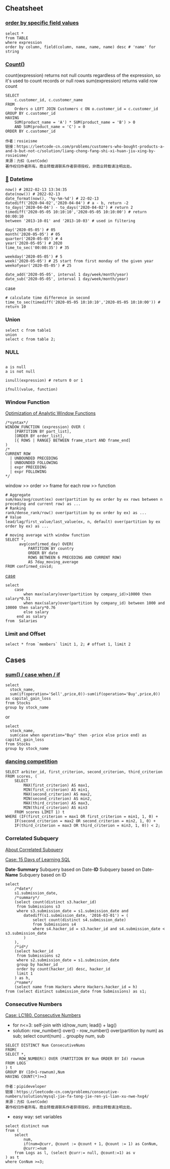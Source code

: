 ## Cheatsheet

### [order by specific field values](https://github.com/waqar3/CodeSignal-Databases/blob/86ed893c93dccd8f954f696978302acd4c56e51e/10-mischievousNephews/mischievousNephews.sql)
```mysql
select *
from TABLE
where expression
order by column, field(column, name, name, name) desc # 'name' for string
```

### [Count()](https://www.cnblogs.com/zhuchenglin/p/12077989.html)
count(expression) returns not null counts regardless of the expression, so it's used to count records or null rows
sum(expression) returns valid row count
```mysql
SELECT
    c.customer_id, c.customer_name
FROM
    Orders o LEFT JOIN Customers c ON o.customer_id = c.customer_id
GROUP BY c.customer_id
HAVING
    SUM(product_name = 'A') * SUM(product_name = 'B') > 0
    AND SUM(product_name = 'C') = 0
ORDER BY c.customer_id

作者：rosieisme
链接：https://leetcode-cn.com/problems/customers-who-bought-products-a-and-b-but-not-c/solution/liang-chong-fang-shi-xi-huan-jiu-xing-by-rosieisme/
来源：力扣（LeetCode）
著作权归作者所有。商业转载请联系作者获得授权，非商业转载请注明出处。
```

### [🔗](https://www.mysqltutorial.org/mysql-date/) Datetime
```mysql
now() # 2022-02-13 13:34:35
date(now()) # 2022-02-13
date_format(now(), '%y-%m-%d') # 22-02-13
datediff('2020-04-02','2020-04-04') # a - b, return -2
to_days('2020-04-04') - to_days('2020-04-02') # return 2
timediff('2020-05-05 10:10:10','2020-05-05 10:10:00') # return 00:00:10
between '2013-10-01' and '2013-10-03' # used in filtering

day('2020-05-05') # 05
month('2020-05-05') # 05
quarter('2020-05-05') # 4
year('2020-05-05') # 2020
time_to_sec('00:00:35') # 35

weekday('2020-05-05') # 5 
week('2020-05-05') # 25 start from first monday of the given year
weekofyear('2020-05-05') # 25

date_add('2020-05-05', interval 1 day/week/month/year)
date_sub('2020-05-05', interval 1 day/week/month/year)
```
case
```mysql
# calculate time difference in second
time_to_sec(timediff('2020-05-05 10:10:10','2020-05-05 10:10:00')) # return 10
```

### Union
```mysql
select c from table1
union
select c from table 2;
```
### NULL
```mysql

a is null
a is not null

isnull(expression) # return 0 or 1

ifnull(value, function)
```

### Window Function
[Optimization of Analytic Window Functions](https://ericfu.me/sql-window-function/)
```mysql
/*syntax*/
WINDOW_FUNCTION (expression) OVER (
    [PARTITION BY part_list],
    [ORDER BY order_list],
    [{ ROWS | RANGE} BETWEEN frame_start AND frame_end]
)
/*
CURRENT ROW
  | UNBOUNDED PRECEDING
  | UNBOUNDED FOLLOWING
  | expr PRECEDING
  | expr FOLLOWING
*/
```
window >> order >> frame for each row >> function
```mysql
# Aggregate
sum/max/avg/count(ex) over(partition by ex order by ex rows between n preceding and current row) as ...
# Ranking
rank/dense_rank/row() over(partition by ex order by ex) as ...
# Value
lead/lag/first_value/last_value(ex, n, default) over(partition by ex order by ex) as ...
```
```mysql
# moving average with window function
SELECT *,
      avg(confirmed_day) OVER(
          PARTITION BY country
          ORDER BY date
          ROWS BETWEEN 6 PRECEDING AND CURRENT ROW)
          AS 7day_moving_average
FROM confirmed_covid;
```

[case](https://leetcode-cn.com/problems/calculate-salaries/solution/xiao-bai-si-lu-zhi-jie-qiu-chu-lai-jiu-x-0xlg/)
```mysql
select
    case 
        when max(salary)over(partition by company_id)>10000 then salary*0.51
        when max(salary)over(partition by company_id) between 1000 and 10000 then salary*0.76
        else salary 
     end as salary
from  Salaries
```

### Limit and Offset
```mysql
select * from `members` limit 1, 2; # offset 1, limit 2
```
## Cases
### [sum() / case when / if](https://leetcode-cn.com/problems/capital-gainloss/)
```mysql
select 
  stock_name, 
  sum(if(operation='Sell',price,0))-sum(if(operation='Buy',price,0)) as capital_gain_loss 
from Stocks
group by stock_name
```
or
```mysql
select  
  stock_name, 
  sum(case when operation="Buy" then -price else price end) as capital_gain_loss
from Stocks 
group by stock_name
```
### [dancing competition](https://wachino.github.io/codefights/codefights-arcade/codefights-arcade-databases/63_dancingCompetition/README.html)
```mysql
SELECT arbiter_id, first_criterion, second_criterion, third_criterion
FROM scores, (
    SELECT 
        MAX(first_criterion) AS max1,
        MIN(first_criterion) AS min1,
        MAX(second_criterion) AS max2,
        MIN(second_criterion) AS min2,
        MAX(third_criterion) AS max3,
        MIN(third_criterion) AS min3
    FROM scores LIMIT 1) t
WHERE (IF(first_criterion = max1 OR first_criterion = min1, 1, 0) + 
    IF(second_criterion = max2 OR second_criterion = min2, 1, 0) + 
    IF(third_criterion = max3 OR third_criterion = min3, 1, 0)) < 2;
```
### Correlated Subquery
[About Correlated Subquery](https://ericfu.me/subquery-optimization/)

[Case: 15 Days of Learning SQL](https://www.hackerrank.com/challenges/15-days-of-learning-sql/problem)

**Date**-**Summary** Subquery based on Date-**ID** Subquery based on Date-**Name** Subquery based on ID
```mysql
select
    /*date*/
    s1.submission_date, 
    /*summary*/
    (select count(distinct s3.hacker_id)
     from Submissions s3
     where s3.submission_date = s1.submission_date and 
        datediff(s1.submission_date, '2016-03-01') = (
            select count(distinct s4.submission_date)
            from Submissions s4
            where s4.hacker_id = s3.hacker_id and s4.submission_date < s3.submission_date
        )
    ),
    /*id*/
    (select hacker_id
     from Submissions s2
     where s2.submission_date = s1.submission_date
     group by hacker_id
     order by count(hacker_id) desc, hacker_id
     limit 1
    ) as h,
    /*name*/
    (select name from Hackers where Hackers.hacker_id = h)
from (select distinct submission_date from Submissions) as s1;
```

### Consecutive Numbers
[Case: LC180. Consecutive Numbers](https://leetcode-cn.com/problems/consecutive-numbers/)
- for n<=3: self-join with id/row_num; lead() + lag()
- solution: row_number() over() - row_number() over(partition by num) as sub; select count(num) .. groupby num, sub
```mysql
SELECT DISTINCT Num ConsecutiveNums
FROM(
SELECT *,
      ROW_NUMBER() OVER (PARTITION BY Num ORDER BY Id) rownum
FROM LOGS
) t
GROUP BY (Id+1-rownum),Num 
HAVING COUNT(*)>=3

作者：pipideveloper
链接：https://leetcode-cn.com/problems/consecutive-numbers/solution/mysql-jie-fa-tong-jie-ren-yi-lian-xu-nwe-hxg4/
来源：力扣（LeetCode）
著作权归作者所有。商业转载请联系作者获得授权，非商业转载请注明出处。
```
- easy way: set variables
```mysql
select distinct num
from (
    select
        num,
        if(num=@curr, @count := @count + 1, @count := 1) as ConNum,
        @curr:=num
    from Logs as l, (select @curr:= null, @count:=1) as v
) as t
where ConNum >=3;
```
